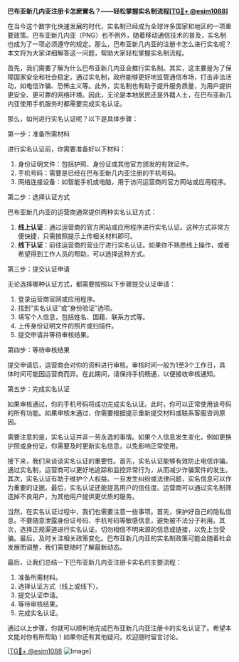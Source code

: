 **巴布亚新几内亚注册卡怎麽實名？——轻松掌握实名制流程[[TG💪+ @esim1088](https://t.me/s/esim1088)]**

在当今这个数字化快速发展的时代，实名制已经成为全球许多国家和地区的一项重要政策。巴布亚新几内亚（PNG）也不例外，随着移动通信技术的普及，实名制也成为了一项必须遵守的规定。那么，巴布亚新几内亚的注册卡怎么进行实名呢？本文将为大家详细解答这一问题，帮助大家轻松掌握实名制流程。

首先，我们需要了解为什么巴布亚新几内亚会推行实名制。其实，这主要是为了保障国家安全和社会稳定。通过实名制，政府能够更好地监管通信市场，打击非法活动，如电信诈骗、恐怖主义等。此外，实名制也有助于提升服务质量，为用户提供更安全、更可靠的网络环境。因此，无论是本地居民还是外籍人士，在巴布亚新几内亚使用手机服务时都需要完成实名认证。

那么，如何进行实名认证呢？以下是具体步骤：

第一步：准备所需材料

进行实名认证前，你需要准备好以下材料：
1. 身份证明文件：包括护照、身份证或其他官方颁发的有效证件。
2. 手机号码：需要是已经在巴布亚新几内亚注册的手机号码。
3. 网络连接设备：如智能手机或电脑，用于访问运营商的官方网站或应用程序。

第二步：选择认证方式

巴布亚新几内亚的运营商通常提供两种实名认证方式：
1. **线上认证**：通过运营商的官方网站或应用程序进行实名认证。这种方式非常方便快捷，只需按照提示上传相关材料即可。
2. **线下认证**：前往运营商的营业厅进行实名认证。如果你不熟悉线上操作，或者希望得到工作人员的帮助，可以选择这种方式。

第三步：提交认证申请

无论选择哪种认证方式，都需要按照以下步骤提交认证申请：
1. 登录运营商官网或应用程序。
2. 找到“实名认证”或“身份验证”选项。
3. 填写个人信息，包括姓名、国籍、联系方式等。
4. 上传身份证明文件的照片或扫描件。
5. 提交申请并等待审核结果。

第四步：等待审核结果

提交申请后，运营商会对你的资料进行审核。审核时间一般为1至3个工作日，具体时间可能因运营商而异。在此期间，请保持手机畅通，以便接收审核通知。

第五步：完成实名认证

如果审核通过，你的手机号码将成功完成实名认证。此时，你可以正常使用该号码的所有功能。如果审核未通过，你需要根据提示重新提交材料或联系客服咨询原因。

需要注意的是，实名认证并非一劳永逸的事情。如果个人信息发生变化，例如更换护照或身份证，你需要及时更新实名信息，以免影响正常使用。

接下来，我们来谈谈实名认证的重要性。首先，实名认证能够有效防止电信诈骗。通过实名制，运营商可以更好地追踪和监控异常行为，从而减少诈骗案件的发生。其次，实名认证有助于维护个人权益。一旦发生纠纷或法律问题，实名信息可以作为重要的证据。最后，实名认证还能提高用户的信任度。运营商可以通过实名制筛选掉不良用户，为其他用户提供更优质的服务。

当然，在实名认证过程中，我们也需要注意一些事项。首先，保护好自己的隐私信息。不要随意泄露身份证号码、手机号码等敏感信息，避免被不法分子利用。其次，选择正规渠道进行实名认证。切勿相信不明来源的信息或链接，以免上当受骗。最后，及时关注相关政策变化。巴布亚新几内亚的实名制政策可能会随着社会发展而调整，我们需要随时了解最新动态。

最后，让我们总结一下巴布亚新几内亚注册卡实名的主要流程：
1. 准备所需材料。
2. 选择认证方式（线上或线下）。
3. 提交认证申请。
4. 等待审核结果。
5. 完成实名认证。

通过以上步骤，你就可以顺利地完成巴布亚新几内亚注册卡的实名认证了。希望本文能对你有所帮助！如果你还有其他疑问，欢迎随时留言讨论。

[[TG💪+ @esim1088](https://t.me/s/esim1088) ![Image](https://i.postimg.cc/4NQfJmqS/Snipaste-2025-05-13-00-14-12.png)]
